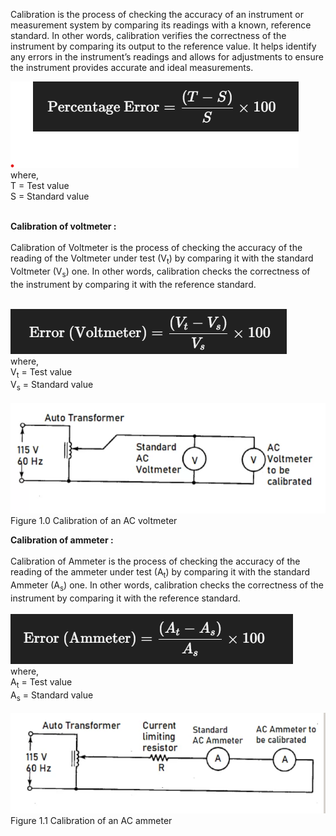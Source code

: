 Calibration is the process of checking the accuracy of an instrument or measurement system by comparing its readings with a known, reference standard. In other words, calibration verifies the correctness of the instrument by comparing its output to the reference value. It helps identify any errors in the instrument’s readings and allows for adjustments to ensure the instrument provides accurate and ideal measurements.


<img src="..\experiment\Eq1.png"><br>
where, <br>
T = Test value <br>
S = Standard value <br><br>

<b>Calibration of voltmeter :</b><br><br>
Calibration of Voltmeter is the process of checking the accuracy of the reading of the Voltmeter under test (V<sub>t</sub>) by comparing it with the standard Voltmeter (V<sub>s</sub>) one. In other words, calibration checks the correctness of the instrument by comparing it with the reference standard. <br><br>

<img src="..\experiment\Eq2.png"><br>
where, <br>
V<sub>t</sub> = Test value <br>
V<sub>s</sub> = Standard value<br><br>
<img src="..\experiment\vol.png"><br>
Figure 1.0 Calibration of an AC voltmeter

<b>Calibration of ammeter :</b><br><br>
Calibration of Ammeter is the process of checking the accuracy of the reading of the ammeter under test (A<sub>t</sub>) by comparing it with the standard Ammeter (A<sub>s</sub>) one. In other words, calibration checks the correctness of the instrument by comparing it with the reference standard. <br><br>
<img src="..\experiment\Eq3.png"><br>
where,<br>
A<sub>t</sub> = Test value <br>
A<sub>s</sub> = Standard value<br><br>
<img src="..\experiment\Amm.png"><br>
Figure 1.1 Calibration of an AC ammeter








 
  
